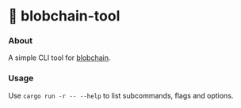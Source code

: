 # 🔗 blobchain-tool

### About
A simple CLI tool for [blobchain](https://github.com/rbochenek/blobchain).

### Usage
Use `cargo run -r -- --help` to list subcommands, flags and options.
